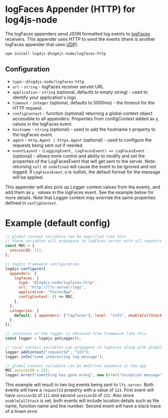 # logFaces Appender (HTTP) for log4js-node

The logFaces appenders send JSON formatted log events to [logFaces](http://www.moonlit-software.com) receivers. This appender uses HTTP to send the events (there is another logFaces appender that uses [UDP](https://github.com/log4js-node/logFaces-UDP)).

```bash
npm install log4js @log4js-node/logfaces-http
```

## Configuration

- `type` - `@log4js-node/logfaces-http`
- `url` - `string` - logFaces receiver servlet URL
- `application` - `string` (optional, defaults to empty string) - used to identify your application's logs
- `timeout` - `integer` (optional, defaults to 5000ms) - the timeout for the HTTP request.
- `configContext` - function (optional) returning a global context object accessible to all appenders. Properties from configContext added as `p_` values in the logFaces event.
- `hostname` - `string` (optional) - used to add the hostname `h` property to the logFaces event.
- `agent` - `http.Agent | https.Agent` (optional) - used to configure the requests being sent out if needed.
- `eventLayout` - `(LoggingEvent, LogFacesEvent) => LogFacesEvent` (optional) - allows more control and ability to modify and set the properties of the LogFacesEvent that will get sent to the server. Note: returning `null` or `undefined` will cause the event to be ignored and not logged. If `LogFacesEvent.m` is nullish, the default format for the message will be applied.

This appender will also pick up Logger context values from the events, and add them as `p_` values in the logFaces event. See the example below for more details. Note that Logger context may override the same properties defined in `configContext`.

# Example (default config)

```javascript
// global context variables can be specified like this
// these variables will propagate to logFaces server with all requests
const MDC = {
  sessionID: 111,
};

// log4js framework configuration
log4js.configure({
  appenders: {
    logfaces: {
      type: "@log4js-node/logfaces-http",
      url: "http://lfs-server/logs",
      application: "TesterApp",
      configContext: () => MDC,
    },
  },
  categories: {
    default: { appenders: ["logfaces"], level: "info", enableCallStack: true },
  },
});

// instances of the logger is obtained from framework like this
const logger = log4js.getLogger();

// local context variables can propagate to logFaces along with global context
logger.addContext("requestId", "123");
logger.info("some interesting log message");

// global context variables can be modified anywhere in the app
MDC.sessionID = 222;
logger.error("something has gone wrong", new Error("exception message"));
```

This example will result in two log events being sent to `lfs-server`. Both events will have a `requestId` property with a value of `123`. First event will have `sessionID` of `111` and second `sessionID` of `222`. Also since `enableCallStack` is set, both events will include location details such as file name, function name and line number. Second event will have a stack trace of a trown error.
